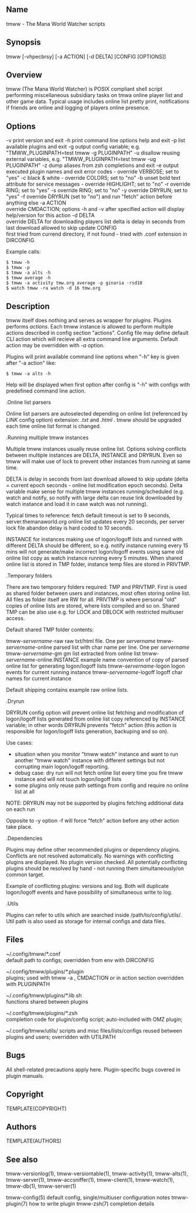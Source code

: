 Name
----
tmww - The Mana World Watcher scripts

Synopsis
--------
tmww [-vhpecbrsy] [-a ACTION] [-d DELTA] [CONFIG [OPTIONS]]

Overview
--------
tmww (The Mana World Watcher) is POSIX compliant shell script performing
miscellaneous subsidiary tasks on tmwa online player list and other game data.
Typical usage includes online list pretty print, notifications if friends are
online and logging of players online presence.

Options
-------
-v  print version and exit
-h  print command line options help and exit
-p  list available plugins and exit
-g  output config variable; e.g. "TMWW_PLUGINPATH=test tmww -g PLUGINPATH"
-u  disallow reusing external variables, e.g. "TMWW_PLUGINPATH=test tmww -ug PLUGINPATH"
-z  dump aliases from zsh completions and exit
-e  output executed plugin names and exit error codes - override VERBOSE; set to "yes"
-c  black & white - override COLORS; set to "no"
-b  unset bold text attribute for service messages - override HIGHLIGHT; set to "no"
-r  override RING; set to "yes"
-s  override RING; set to "no"
-y  override DRYRUN; set to "yes"
-f  override DRYRUN (set to "no") and run "fetch" action before anything else
-a ACTION  
    override CMDACTION;
    options -h and -v after specified action will display help/version for this action
-d DELTA  
    override DELTA for downloading players list
    delta is delay in seconds from last download allowed to skip update
 CONFIG  
    first tried from currend directory, if not found - tried with .conf
    extension in DIRCONFIG

Example calls:

    $ tmww -h
    $ tmww -p
    $ tmww -a alts -h
    $ tmww average -h
    $ tmww -a activity tmw.org average -p ginaria -rsd10
    $ watch tmww -ra watch -d 16 tmw.org

Description
-----------
tmww itself does nothing and serves as wrapper for *plugins*. Plugins performs
*actions*. Each tmww instance is allowed to perform multiple actions described
in config section "actions". Config file may define default CLI action which
will recieve all extra command line arguments. Default action may be overridden
with _-a_ option.

Plugins will print available command line options when "-h" key is given after "-a action" like:

    $ tmww -a alts -h

Help will be displayed when first option after config is "-h" with configs with
predefined command line action.

.Online list parsers

Online list parsers are autoselected depending on online list (referenced by
_LINK_ config option) extension: _.txt_ and _.html_ . tmww should be upgraded
each time online list format is changed.

.Running multiple tmww instances

Multiple tmww instances usually reuse online list. Options solving conflicts
between multiple instances are DELTA, INSTANCE and DRYRUN. Even so tmww will
make use of lock to prevent other instances from running at same time.

DELTA is delay in seconds from last download allowed to skip update (delta =
current epoch seconds - online list modification epoch seconds). Delta variable
make sense for multiple tmww instances running/scheduled (e.g. watch and
notify, so notify with large delta can reuse link downloaded by watch instance
and load it in case watch was not running).

Typical times to reference: fetch default timeout is set to 9 seconds,
server.themanaworld.org online list updates every 20 seconds, per server lock
file abandon delay is hard coded to 10 seconds.

INSTANCE for instances making use of logon/logoff lists and runned with
different DELTA should be different, so e.g. notify instance running every 15
mins will not generate/make incorrect logon/logoff events using same old online
list copy as watch instance running every 5 minutes. When shared online list is
stored in TMP folder, instance temp files are stored in PRIVTMP.

.Temporary folders

There are two temporary folders required: TMP and PRIVTMP. First is used as
shared folder between users and instances, most often storing online list. All
files as folder itself are RW for all. PRIVTMP is where personal "old" copies
of online lists are stored, where lists compiled and so on. Shared TMP can be
also use e.g. for LOCK and DBLOCK with restricted multiuser access.

Default shared TMP folder contents:

tmww-_servername_-raw               raw txt/html file. One per _servername_
tmww-_servername_-online            parsed list with char name per line. One per _servername_
tmww-_servername_-gm                gm list extracted from online list
tmww-_servername_-online.INSTANCE   example name convention of copy of parsed online list
                                    for generating logon/logoff lists
tmww-_servername_-logon             logon events for current running instance
tmww-_servername_-logoff            logoff char names for current instance

Default shipping contains example raw online lists.

.Dryrun

DRYRUN config option will prevent online list fetching and modification of
logon/logoff lists generated from online list copy referenced by INSTANCE
variable; in other words DRYRUN prevents "fetch" action (this action is
responsible for logon/logoff lists generation, backuping and so on).

Use cases:

- situation when you monitor "tmww watch" instance and want to run another
  "tmww watch" instance with different settings but not corrupting main
  logon/logoff reporting.
- debug case: dry run will not fetch online list every time you fire tmww
  instance and will not touch logon/logoff lists
- some plugins only reuse path settings from config and require no online list
  at all

NOTE: DRYRUN may not be supported by plugins fetching additional data on each
      run

Opposite to -y option -f will force "fetch" action before any other action take
place.

.Dependencies

Plugins may define other recommended plugins or dependency plugins. Conflicts
are not resolved automatically. No warnings with conflicting plugins are
displayed. No plugin version checked. All potentially conflicting plugins
should be resolved by hand - not running them simultaneously/on common target.

Example of conflicting plugins: versions and log. Both will duplicate
logon/logoff events and have possibility of simultaneous write to log.

.Utils

Plugins can refer to utils which are searched inside /path/to/config/utils/.
Util path is also used as storage for internal configs and data files.

Files
-----
~/.config/tmww/*.conf  
    default path to configs;
    overridden from env with DIRCONFIG

~/.config/tmww/plugins/*.plugin  
    plugins; used with tmww -a , CMDACTION or in action section
    overridden with PLUGINPATH

~/.config/tmww/plugins/*.lib.sh  
    functions shared between plugins

~/.config/tmww/plugins/*.zsh  
    completion code for plugin/config script; auto-included with OMZ plugin;

~/.config/tmww/utils/
    scripts and misc files/lists/configs reused between plugins and users;
    overridden with UTILPATH

Bugs
----
All shell-related precautions apply here. Plugin-specific bugs covered in
plugin manuals.

Copyright
---------
TEMPLATE(COPYRIGHT)

Authors
-------
TEMPLATE(AUTHORS)

See also
--------
tmww-versionlog(1), tmww-versiontable(1), tmww-activity(1), tmww-alts(1),
tmww-server(1), tmww-accsniffer(1), tmww-client(1), tmww-watch(1),
tmww-db(1), tmww-server(1)

tmww-config(5)  default config, single/multiuser configuration notes
tmww-plugin(7)  how to write plugin
tmww-zsh(7)     completion details

